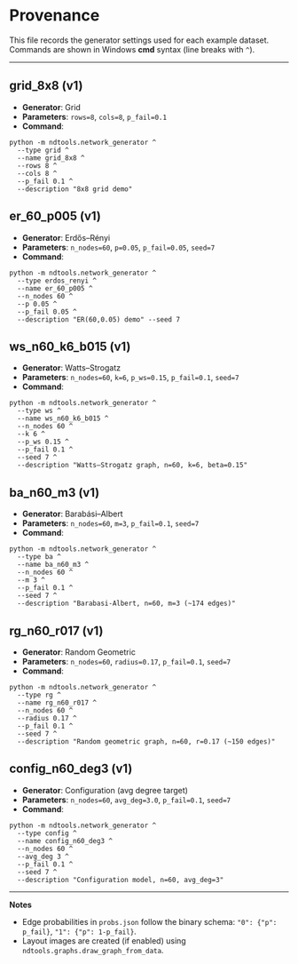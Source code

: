 # Provenance

This file records the generator settings used for each example dataset.
Commands are shown in Windows **cmd** syntax (line breaks with `^`).

---

## grid_8x8 (v1)
- **Generator**: Grid
- **Parameters**: `rows=8`, `cols=8`, `p_fail=0.1`
- **Command**:
```
python -m ndtools.network_generator ^
  --type grid ^
  --name grid_8x8 ^
  --rows 8 ^
  --cols 8 ^
  --p_fail 0.1 ^
  --description "8x8 grid demo"
```

## er_60_p005 (v1)
- **Generator**: Erdős–Rényi
- **Parameters**: `n_nodes=60`, `p=0.05`, `p_fail=0.05`, `seed=7`
- **Command**:
```
python -m ndtools.network_generator ^
  --type erdos_renyi ^
  --name er_60_p005 ^
  --n_nodes 60 ^
  --p 0.05 ^
  --p_fail 0.05 ^
  --description "ER(60,0.05) demo" --seed 7
```

## ws_n60_k6_b015 (v1)
- **Generator**: Watts–Strogatz
- **Parameters**: `n_nodes=60`, `k=6`, `p_ws=0.15`, `p_fail=0.1`, `seed=7`
- **Command**:
```
python -m ndtools.network_generator ^
  --type ws ^
  --name ws_n60_k6_b015 ^
  --n_nodes 60 ^
  --k 6 ^
  --p_ws 0.15 ^
  --p_fail 0.1 ^
  --seed 7 ^
  --description "Watts–Strogatz graph, n=60, k=6, beta=0.15"
```

## ba_n60_m3 (v1)
- **Generator**: Barabási–Albert
- **Parameters**: `n_nodes=60`, `m=3`, `p_fail=0.1`, `seed=7`
- **Command**:
```
python -m ndtools.network_generator ^
  --type ba ^
  --name ba_n60_m3 ^
  --n_nodes 60 ^
  --m 3 ^
  --p_fail 0.1 ^
  --seed 7 ^
  --description "Barabasi-Albert, n=60, m=3 (~174 edges)"
```

## rg_n60_r017 (v1)
- **Generator**: Random Geometric
- **Parameters**: `n_nodes=60`, `radius=0.17`, `p_fail=0.1`, `seed=7`
- **Command**:
```
python -m ndtools.network_generator ^
  --type rg ^
  --name rg_n60_r017 ^
  --n_nodes 60 ^
  --radius 0.17 ^
  --p_fail 0.1 ^
  --seed 7 ^
  --description "Random geometric graph, n=60, r=0.17 (~150 edges)"
```

## config_n60_deg3 (v1)
- **Generator**: Configuration (avg degree target)
- **Parameters**: `n_nodes=60`, `avg_deg=3.0`, `p_fail=0.1`, `seed=7`
- **Command**:
```
python -m ndtools.network_generator ^
  --type config ^
  --name config_n60_deg3 ^
  --n_nodes 60 ^
  --avg_deg 3 ^
  --p_fail 0.1 ^
  --seed 7 ^
  --description "Configuration model, n=60, avg_deg=3"
```

---

**Notes**
- Edge probabilities in `probs.json` follow the binary schema: `"0": {"p": p_fail}`, `"1": {"p": 1-p_fail}`.
- Layout images are created (if enabled) using `ndtools.graphs.draw_graph_from_data`.
